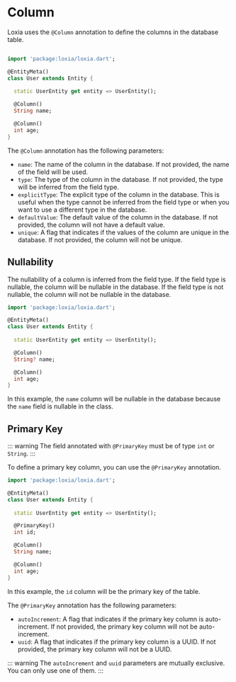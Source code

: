 # Column

Loxia uses the `@Column` annotation to define the columns in the database table.

```dart

import 'package:loxia/loxia.dart';

@EntityMeta()
class User extends Entity {
  
  static UserEntity get entity => UserEntity();

  @Column()
  String name;

  @Column()
  int age;
}

```

The `@Column` annotation has the following parameters:

- `name`: The name of the column in the database. If not provided, the name of the field will be used.
- `type`: The type of the column in the database. If not provided, the type will be inferred from the field type.
- `explicitType`: The explicit type of the column in the database. This is useful when the type cannot be inferred from the field type or when you want to use a different type in the database.
- `defaultValue`: The default value of the column in the database. If not provided, the column will not have a default value.
- `unique`: A flag that indicates if the values of the column are unique in the database. If not provided, the column will not be unique.

## Nullability

The nullability of a column is inferred from the field type. If the field type is nullable, the column will be nullable in the database. If the field type is not nullable, the column will not be nullable in the database.

```dart
import 'package:loxia/loxia.dart';

@EntityMeta()
class User extends Entity {
  
  static UserEntity get entity => UserEntity();

  @Column()
  String? name;

  @Column()
  int age;
}
```

In this example, the `name` column will be nullable in the database because the `name` field is nullable in the class.

## Primary Key

::: warning
The field annotated with `@PrimaryKey` must be of type `int` or `String`.
:::

To define a primary key column, you can use the `@PrimaryKey` annotation.

```dart
import 'package:loxia/loxia.dart';

@EntityMeta()
class User extends Entity {
  
  static UserEntity get entity => UserEntity();

  @PrimaryKey()
  int id;

  @Column()
  String name;

  @Column()
  int age;
}
```

In this example, the `id` column will be the primary key of the table.

The `@PrimaryKey` annotation has the following parameters:

- `autoIncrement`: A flag that indicates if the primary key column is auto-increment. If not provided, the primary key column will not be auto-increment.
- `uuid`: A flag that indicates if the primary key column is a UUID. If not provided, the primary key column will not be a UUID.

::: warning
The `autoIncrement` and `uuid` parameters are mutually exclusive. You can only use one of them.
:::
